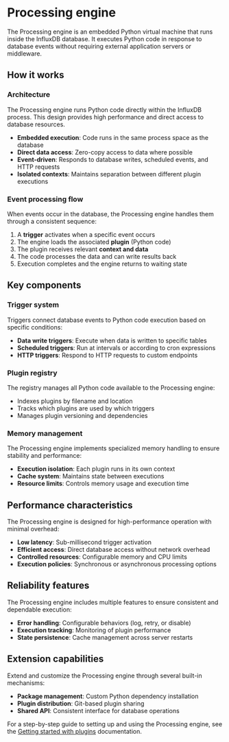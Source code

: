 # Processing engine

The Processing engine is an embedded Python virtual machine that runs inside the InfluxDB database. It executes Python code in response to database events without requiring external application servers or middleware.

## How it works

### Architecture

The Processing engine runs Python code directly within the InfluxDB process. This design provides high performance and direct access to database resources.

- **Embedded execution**: Code runs in the same process space as the database
- **Direct data access**: Zero-copy access to data where possible
- **Event-driven**: Responds to database writes, scheduled events, and HTTP requests
- **Isolated contexts**: Maintains separation between different plugin executions

### Event processing flow

When events occur in the database, the Processing engine handles them through a consistent sequence:

1. A **trigger** activates when a specific event occurs
2. The engine loads the associated **plugin** (Python code)
3. The plugin receives relevant **context and data**
4. The code processes the data and can write results back
5. Execution completes and the engine returns to waiting state

## Key components

### Trigger system

Triggers connect database events to Python code execution based on specific conditions:

- **Data write triggers**: Execute when data is written to specific tables
- **Scheduled triggers**: Run at intervals or according to cron expressions
- **HTTP triggers**: Respond to HTTP requests to custom endpoints

### Plugin registry

The registry manages all Python code available to the Processing engine:

- Indexes plugins by filename and location
- Tracks which plugins are used by which triggers
- Manages plugin versioning and dependencies

### Memory management

The Processing engine implements specialized memory handling to ensure stability and performance:

- **Execution isolation**: Each plugin runs in its own context
- **Cache system**: Maintains state between executions
- **Resource limits**: Controls memory usage and execution time

## Performance characteristics

The Processing engine is designed for high-performance operation with minimal overhead:

- **Low latency**: Sub-millisecond trigger activation
- **Efficient access**: Direct database access without network overhead
- **Controlled resources**: Configurable memory and CPU limits
- **Execution policies**: Synchronous or asynchronous processing options

## Reliability features

The Processing engine includes multiple features to ensure consistent and dependable execution:

- **Error handling**: Configurable behaviors (log, retry, or disable)
- **Execution tracking**: Monitoring of plugin performance
- **State persistence**: Cache management across server restarts

## Extension capabilities

Extend and customize the Processing engine through several built-in mechanisms:

- **Package management**: Custom Python dependency installation
- **Plugin distribution**: Git-based plugin sharing
- **Shared API**: Consistent interface for database operations

For a step-by-step guide to setting up and using the Processing engine, see the [Getting started with plugins](/influxdb3/core/plugins/) documentation.